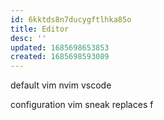 ```yaml
---
id: 6kktds8n7ducygftlhka85o
title: Editor
desc: ''
updated: 1685698653853
created: 1685698593089
---
```


default
  vim
  nvim
  vscode

configuration
  vim
    sneak replaces f
